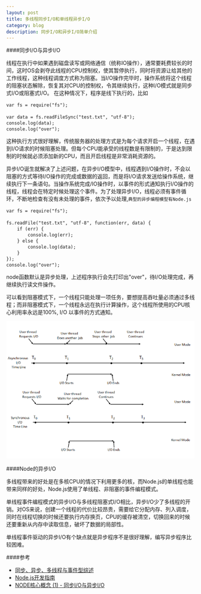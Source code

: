 ```yaml
---
layout: post
title: 多线程同步I/O和单线程异步I/O
category: blog
description: 同步I/O和异步I/O简单介绍
---
```




####同步I/O与异步I/O

线程在执行中如果遇到磁盘读写或网络通信（统称IO操作），通常要耗费较长的时间，这时OS会剥夺此线程的CPU控制权，使其暂停执行，同时将资源让给其他的工作线程，这种线程调度方式称为阻塞。当I/O操作完毕时，操作系统将这个线程的阻塞状态解除，恢复其对CPU的控制权，令其继续执行，这种I/O模式就是同步式I/O或阻塞式I/O。
在这种情况下，程序是线下执行的，比如

    var fs = require("fs");
    
    var data = fs.readFileSync("test.txt", "utf-8");
    console.log(data);
    console.log("over");
    
这种执行方式很好理解，传统服务器的处理方式是为每个请求开启一个线程，在遇到I/O请求的时候阻塞处理。但每个CPU能承受的线程数是有限制的，于是达到限制的时候就必须添加新的CPU，而且开启线程是非常消耗资源的。

异步I/O诞生就解决了上述问题，在异步I/O模型中，线程遇到I/O操作时，不会以阻塞的方式等待I/O操作的完成或数据的返回，而是将I/O请求发送给操作系统，继续执行下一条语句。当操作系统完成/IO操作时，以事件的形式通知执行I/O操作的线程，线程会在特定时候处理这个事件。为了处理异步I/O，线程必须有事件循环，不断地检查有没有未处理的事件，依次予以处理,`典型的异步编程模型有Node.js`

    var fs = require("fs");

    fs.readFile("test.txt", "utf-8", function(err, data) {    
        if (err) {
            console.log(err);
        } else {
            console.log(data);
        }
    });
    console.log("over");

node函数默认是异步处理，上述程序执行会先打印出"over"，待I/O处理完成，再继续执行读文件操作。

可以看到阻塞模式下，一个线程只能处理一项任务，要想提高吞吐量必须通过多线程；而非阻塞模式下，一个线程永远在执行计算操作，这个线程所使用的CPU核心利用率永远是100%, I/O 以事件的方式通知。


![同步I/O和异步I/O图解](./images/sync_async_io.png)


####Node的异步I/O

多线程带来的好处是在多核CPU的情况下利用更多的核，而Node.js的单线程也能带来同样的好处，Node.js使用了单线程、非阻塞的事件编程模式。

单线程事件编程模式的异步I/O与多线程阻塞式I/O相比，异步I/O少了多线程的开销。对OS来说，创建一个线程的代价比较昂贵，需要给它分配内存、列入调度，同时在线程切换的时候还要执行内存换页，CPU的缓存被清空，切换回来的时候还要重新从内存中读取信息，破坏了数据的局部性。

单线程事件驱动的异步I/O有个缺点就是异步程序不是很好理解，编写异步程序比较困难。

####参考

+ [同步、异步、多线程与事件型综述](http://www.zhihu.com/question/19732473)
+ [Node.js开发指南](http://book.douban.com/subject/10789820/)
+ [NODE核心概念 (1) - 同步I/O与异步I/O](http://jianshu.io/p/2jb9b4)

